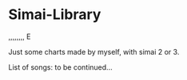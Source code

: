 # Simai-Library
,,,,,,,,
E

Just some charts made by myself, with simai 2 or 3.

List of songs:
to be continued...
